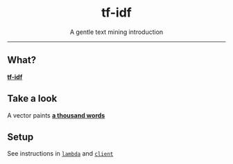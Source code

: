 <div align="center">
  <h1>tf-idf</h1>
  <p>A gentle text mining introduction</p>
</div>

---
## What?
[**tf-idf**](https://en.wikipedia.org/wiki/Tf%E2%80%93idf)

## Take a look
A vector paints [**a thousand words**](https://d21ru4jeqbismr.cloudfront.net/)

## Setup
See instructions in [`lambda`](/lambda) and [`client`](/client)
